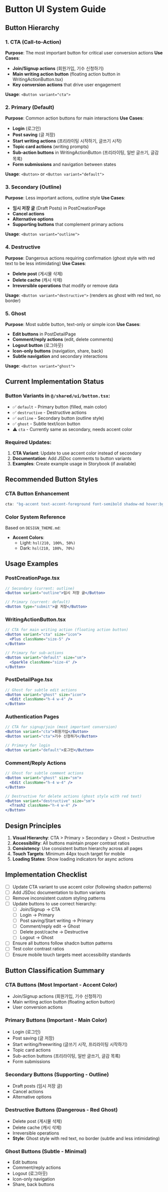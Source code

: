 # Button UI System Guide

## Button Hierarchy

### 1. CTA (Call-to-Action)
**Purpose**: The most important button for critical user conversion actions
**Use Cases**: 
- **Join/Signup actions** (회원가입, 기수 신청하기)
- **Main writing action button** (floating action button in WritingActionButton.tsx)
- **Key conversion actions** that drive user engagement

**Usage**: `<Button variant="cta">`

### 2. Primary (Default)
**Purpose**: Common action buttons for main interactions
**Use Cases**: 
- **Login** (로그인)
- **Post saving** (글 저장)
- **Start writing actions** (프리라이팅 시작하기, 글쓰기 시작)
- **Topic card actions** (writing prompts)
- **Sub-action buttons** in WritingActionButton (프리라이팅, 일반 글쓰기, 글감 목록)
- **Form submissions** and navigation between states

**Usage**: `<Button>` or `<Button variant="default">`

### 3. Secondary (Outline)
**Purpose**: Less important actions, outline style
**Use Cases**: 
- **임시 저장 글** (Draft Posts) in PostCreationPage
- **Cancel actions**
- **Alternative options**
- **Supporting buttons** that complement primary actions

**Usage**: `<Button variant="outline">`

### 4. Destructive
**Purpose**: Dangerous actions requiring confirmation (ghost style with red text to be less intimidating)
**Use Cases**: 
- **Delete post** (게시물 삭제)
- **Delete cache** (캐시 삭제)
- **Irreversible operations** that modify or remove data

**Usage**: `<Button variant="destructive">` (renders as ghost with red text, no border)

### 5. Ghost
**Purpose**: Most subtle button, text-only or simple icon
**Use Cases**: 
- **Edit buttons** in PostDetailPage
- **Comment/reply actions** (edit, delete comments)
- **Logout button** (로그아웃)
- **Icon-only buttons** (navigation, share, back)
- **Subtle navigation** and secondary interactions

**Usage**: `<Button variant="ghost">`

## Current Implementation Status

### Button Variants in `@/shared/ui/button.tsx`:
- ✅ `default` - Primary button (filled, main color)
- ✅ `destructive` - Destructive actions
- ✅ `outline` - Secondary button (outline style)
- ✅ `ghost` - Subtle text/icon button
- ⚠️ `cta` - Currently same as secondary, needs accent color

### Required Updates:
1. **CTA Variant**: Update to use accent color instead of secondary
2. **Documentation**: Add JSDoc comments to button variants
3. **Examples**: Create example usage in Storybook (if available)

## Recommended Button Styles

### CTA Button Enhancement
```typescript
cta: "bg-accent text-accent-foreground font-semibold shadow-md hover:bg-accent/90 focus-visible:ring-accent"
```

### Color System Reference
Based on `DESIGN_THEME.md`:
- **Accent Colors**: 
  - Light: `hsl(210, 100%, 50%)`
  - Dark: `hsl(210, 100%, 70%)`

## Usage Examples

### PostCreationPage.tsx
```jsx
// Secondary (current: outline)
<Button variant="outline">임시 저장 글</Button>

// Primary (current: default)
<Button type="submit">글 저장</Button>
```

### WritingActionButton.tsx
```jsx
// CTA for main writing action (floating action button)
<Button variant="cta" size="icon">
  <Plus className="size-5" />
</Button>

// Primary for sub-actions
<Button variant="default" size="sm">
  <Sparkle className="size-4" />
</Button>
```

### PostDetailPage.tsx
```jsx
// Ghost for subtle edit actions
<Button variant="ghost" size="icon">
  <Edit className="h-4 w-4" />
</Button>
```

### Authentication Pages
```jsx
// CTA for signup/join (most important conversion)
<Button variant="cta">회원가입</Button>
<Button variant="cta">기수 신청하기</Button>

// Primary for login
<Button variant="default">로그인</Button>
```

### Comment/Reply Actions
```jsx
// Ghost for subtle comment actions
<Button variant="ghost" size="sm">
  <Edit className="h-4 w-4" />
</Button>

// Destructive for delete actions (ghost style with red text)
<Button variant="destructive" size="sm">
  <Trash2 className="h-4 w-4" />
</Button>
```

## Design Principles

1. **Visual Hierarchy**: CTA > Primary > Secondary > Ghost > Destructive
2. **Accessibility**: All buttons maintain proper contrast ratios
3. **Consistency**: Use consistent button hierarchy across all pages
4. **Touch Targets**: Minimum 44px touch target for mobile
5. **Loading States**: Show loading indicators for async actions

## Implementation Checklist

- [ ] Update CTA variant to use accent color (following shadcn patterns)
- [ ] Add JSDoc documentation to button variants
- [ ] Remove inconsistent custom styling patterns
- [ ] Update buttons to use correct hierarchy:
  - [ ] Join/Signup → CTA
  - [ ] Login → Primary
  - [ ] Post saving/Start writing → Primary
  - [ ] Comment/reply edit → Ghost
  - [ ] Delete post/cache → Destructive
  - [ ] Logout → Ghost
- [ ] Ensure all buttons follow shadcn button patterns
- [ ] Test color contrast ratios
- [ ] Ensure mobile touch targets meet accessibility standards

## Button Classification Summary

### **CTA Buttons** (Most Important - Accent Color)
- Join/Signup actions (회원가입, 기수 신청하기)
- Main writing action button (floating action button)
- User conversion actions

### **Primary Buttons** (Important - Main Color)
- Login (로그인)
- Post saving (글 저장)
- Start writing/freewriting (글쓰기 시작, 프리라이팅 시작하기)
- Topic card actions
- Sub-action buttons (프리라이팅, 일반 글쓰기, 글감 목록)
- Form submissions

### **Secondary Buttons** (Supporting - Outline)
- Draft posts (임시 저장 글)
- Cancel actions
- Alternative options

### **Destructive Buttons** (Dangerous - Red Ghost)
- Delete post (게시물 삭제)
- Delete cache (캐시 삭제)
- Irreversible operations
- **Style**: Ghost style with red text, no border (subtle and less intimidating)

### **Ghost Buttons** (Subtle - Minimal)
- Edit buttons
- Comment/reply actions
- Logout (로그아웃)
- Icon-only navigation
- Share, back buttons